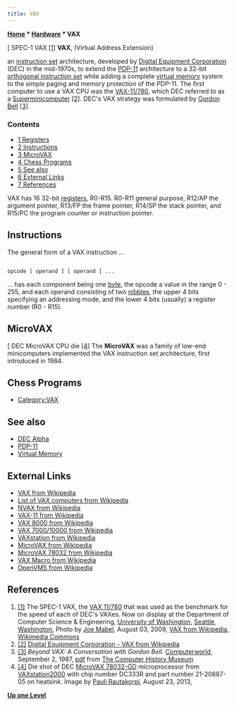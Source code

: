 ```yaml
---
title: VAX
---
```

**[Home](Home "Home") \* [Hardware](Hardware "Hardware") \* VAX**



[ SPEC-1 VAX <a id="cite-note-1" href="#cite-ref-1">[1]</a>
**VAX**, (Virtual Address Extension)  

an [instruction set](https://en.wikipedia.org/wiki/Instruction_set) architecture, developed by [Digital Equipment Corporation](Digital_Equipment_Corporation "Digital Equipment Corporation") (DEC) in the mid-1970s, to extend the [PDP-11](PDP-11 "PDP-11") architecture to a 32-bit [orthogonal instruction set](https://en.wikipedia.org/wiki/Orthogonal_instruction_set) while adding a complete [virtual memory](Memory#Virtual "Memory") system to the simple paging and memory protection of the PDP-11. 
The first computer to use a VAX CPU was the [VAX-11/780](https://en.wikipedia.org/wiki/VAX-11), which DEC referred to as a [Superminicomputer](https://en.wikipedia.org/wiki/Superminicomputer) <a id="cite-note-2" href="#cite-ref-2">[2]</a>. 
DEC's VAX strategy was formulated by [Gordon Bell](https://en.wikipedia.org/wiki/Gordon_Bell) <a id="cite-note-3" href="#cite-ref-3">[3]</a>. 



### Contents


* [1 Registers](#registers)
* [2 Instructions](#instructions)
* [3 MicroVAX](#microvax)
* [4 Chess Programs](#chess-programs)
* [5 See also](#see-also)
* [6 External Links](#external-links)
* [7 References](#references)






VAX has 16 32-bit [registers](https://en.wikipedia.org/wiki/Processor_register), R0-R15. R0-R11 general purpose, R12/AP the argument pointer, R13/FP the frame pointer, R14/SP the stack pointer, and R15/PC the program counter or instruction pointer.



## Instructions


The general form of a VAX instruction ...




```

opcode [ operand ] [ operand ] ...

```

... has each component being one [byte](Byte "Byte"), the opcode a value in the range 0 - 255, and each operand consisting of two [nibbles](Nibble "Nibble"), the upper 4 bits specifying an addressing mode, and the lower 4 bits (usually) a register number (R0 - R15).




## MicroVAX


[ DEC MicroVAX CPU die <a id="cite-note-4" href="#cite-ref-4">[4]</a>
The **MicroVAX** was a family of low-end minicomputers implemented the VAX instruction set architecture, first introduced in 1984.



## Chess Programs


* [Category:VAX](Category:VAX "Category:VAX")


## See also


* [DEC Alpha](DEC_Alpha "DEC Alpha")
* [PDP-11](PDP-11 "PDP-11")
* [Virtual Memory](Memory#Virtual "Memory")


## External Links


* [VAX from Wikipedia](https://en.wikipedia.org/wiki/VAX)
* [List of VAX computers from Wikipedia](https://en.wikipedia.org/wiki/List_of_VAX_computers)
* [NVAX from Wikipedia](https://en.wikipedia.org/wiki/NVAX)
* [VAX-11 from Wikipedia](https://en.wikipedia.org/wiki/VAX-11)
* [VAX 8000 from Wikipedia](https://en.wikipedia.org/wiki/VAX_8000)
* [VAX 7000/10000 from Wikipedia](https://en.wikipedia.org/wiki/VAX_7000/10000)
* [VAXstation from Wikipedia](https://en.wikipedia.org/wiki/VAXstation)
* [MicroVAX from Wikipedia](https://en.wikipedia.org/wiki/MicroVAX)
* [MicroVAX 78032 from Wikipedia](https://en.wikipedia.org/wiki/MicroVAX_78032)
* [VAX Macro from Wikipedia](https://en.wikipedia.org/wiki/VAX_Macro)
* [OpenVMS from Wikipedia](https://en.wikipedia.org/wiki/OpenVMS)


## References


1. <a id="cite-ref-1" href="#cite-note-1">[1]</a> The SPEC-1 VAX, the [VAX 11/780](https://en.wikipedia.org/wiki/VAX-11#VAX-11/780) that was used as the benchmark for the speed of each of DEC's VAXes. Now on display at the Department of Computer Science & Engineering, [University of Washington](https://en.wikipedia.org/wiki/University_of_Washington), [Seattle](https://en.wikipedia.org/wiki/Seattle), [Washington](https://en.wikipedia.org/wiki/Washington_(state)), Photo by [Joe Mabel](https://commons.wikimedia.org/wiki/User:Jmabel), August 03, 2009, [VAX from Wikipedia](https://en.wikipedia.org/wiki/VAX), [Wikimedia Commons](https://en.wikipedia.org/wiki/Wikimedia_Commons)
2. <a id="cite-ref-2" href="#cite-note-2">[2]</a> [Digital Equipment Corporation - VAX from Wikipedia](https://en.wikipedia.org/wiki/Digital_Equipment_Corporation#VAX)
3. <a id="cite-ref-3" href="#cite-note-3">[3]</a> *Beyond VAX: A Conversation with Gordon Bell*. [Computerworld](Computerworld "Computerworld"), September 2, 1987, [pdf](http://archive.computerhistory.org/resources/text/DEC/dec.bell.beyond_vax_a_conversation_with_gordon_bell.1987.102630347.pdf) from [The Computer History Museum](The_Computer_History_Museum "The Computer History Museum")
4. <a id="cite-ref-4" href="#cite-note-4">[4]</a> Die shot of DEC [MicroVAX 78032-GD](https://en.wikipedia.org/wiki/MicroVAX_78032) microprocessor from [VAXstation2000](https://en.wikipedia.org/wiki/VAXstation#VAXstation_2000) with chip number DC333R and part number 21-20887-05 on heatsink. Image by [Pauli Rautakorpi](https://commons.wikimedia.org/wiki/User:Birdman86), August 23, 2013,

**[Up one Level](Hardware "Hardware")**







 
